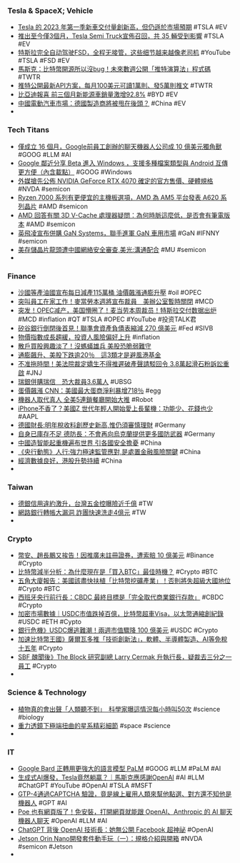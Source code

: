 ### Tesla & SpaceX; Vehicle
- [Tesla 的 2023 年第一季新車交付量創新高，但仍遜於市場預期](https://chinese.engadget.com/tesla-sets-new-company-record-after-delivering-more-than-422000-evs-in-q1-2023-063009091.html) #TSLA #EV
- [推出至今僅3個月，Tesla Semi Truck宣佈召回，共 35 輛受到影響](https://news.u-car.com.tw/news/article/74451) #TSLA #EV
- [特斯拉完全自动驾驶FSD，全程无接管，这些细节越来越像老司机](https://www.youtube.com/watch?v=98BojecsdAg) #YouTube #TSLA #FSD #EV
- [馬斯克：比特幣開源所以沒bug！未來數週公開「推特演算法」程式碼](https://www.blocktempo.com/elon-musk-says-bitcoin-was-good-beacause-opensourse/) #TWTR
- [推特公開最新API方案，每月100美元可讀1萬則、發5萬則推文](https://www.ithome.com.tw/news/156200) #TWTR
- [比亞迪報喜 前三個月新能源車銷量激增92.8%](https://m.cnyes.com/news/id/5135183) #BYD #EV
- [中國電動汽車市場：德國製造商將被甩在後頭？](https://www.rfi.fr/tw/中國/20230402-中國電動汽車市場-德國製造商將被甩在後頭) #China #EV
-
### Tech Titans
- [僅成立 16 個月，Google前員工創辦的聊天機器人公司成 10 億美元獨角獸](https://www.techbang.com/posts/104931-in-just-16-months-the-chatbot-company-founded-by-former) #GOOG #LLM #AI
- [Google 鄰近分享 Beta 進入 Windows ，支援多種檔案類型與 Android 互傳更方便（內含載點）](https://www.kocpc.com.tw/archives/486484) #GOOG #Windows
- [外媒搶先公佈 NVIDIA GeForce RTX 4070 確定的官方售價、硬體規格](https://www.kocpc.com.tw/archives/486611) #NVDA #semicon
- [Ryzen 7000 系列有更便宜的主機板選項，AMD 為 AM5 平台發表 A620 系列晶片](https://benchlife.info/amd-am5-platform-add-a620-chipset-for-ryzen-7000-series-cpu/) #AMD #semicon
- [AMD 回答有關 3D V-Cache 處理器疑問：為何時脈這麼低，是否會有筆電版本](https://www.techbang.com/posts/104538-amd-answers-questions-about-3d-cache-processors-why-is-the) #AMD #semicon
- [英飛凌宣布併購 GaN Systems，聯手進軍 GaN 車用市場](https://technews.tw/2023/04/03/infineon-gan-systems-gan-market/) #GaN #IFNNY #semicon
- [美存儲晶片龍頭遭中國網絡安全審查,美光:溝通配合](https://m.cnyes.com/news/id/5135494) #MU #semicon
-
### Finance
- [沙國等產油國宣布每日減產115萬桶 油價飆漲通膨升壓](https://tw.news.yahoo.com/沙國等產油國宣布每日減產115萬桶-續增全球通膨壓力-231544401.html) #oil #OPEC
- [突叫員工在家工作！麥當勞本週將宣布裁員　美辦公室暫時關閉](https://www.mirrormedia.mg/story/20230403edi013/) #MCD
- [突发！OPEC减产，美国懵圈了！麦当劳本周裁员！特斯拉交付数据出炉](https://www.youtube.com/watch?v=RV4H9mdpr-o) #MCD #inflation #QT #TSLA #OPEC #YouTube #投资TALK君
- [矽谷銀行倒閉後首見！聯準會資產負債表縮減 270 億美元](https://www.blocktempo.com/fed-balance-sheet-shrinks-by-27-billion/) #Fed #SIVB
- [物價指數成長趨緩，投資人風險偏好上升](https://blockcast.it/2023/04/02/mica-research-0401/) #inflation
- [散戶買股興趣淡了！沒螞蟻雄兵 美股恐脆弱難守](https://udn.com/news/story/6811/7074837)
- [通膨飆升、美股下跌逾20％　這3類才是避風港基金](https://finance.ettoday.net/news/2471082)
- [不准拖時間！美法院裁定嬌生不得推遲破產聲請駁回令 3.8萬起滑石粉訴訟重啟](https://m.cnyes.com/news/id/5134888) #JNJ
- [瑞銀併購瑞信　恐大裁員3.6萬人](https://tw.nextapple.com/finance/20230402/E784395405EF238891441A8B0383FE00) #UBSG
- [蛋價飆漲 CNN：美國最大蛋商淨利暴增718％](https://www.taiwandaily.net/蛋價飆漲-cnn：美國最大蛋商淨利暴增718％/) #egg
- [機器人取代真人 全美5連鎖餐廳開始大推](https://www.worldjournal.com/wj/story/122981/7070879) #Robot
- [iPhone不香了？美國Z 世代年輕人開始愛上長輩機：功能少、花錢也少](https://www.techbang.com/posts/105115-the-iphone-is-not-fragrant-young-americans-are-in-love-with) #AAPL
- [德國財長:明年稅收料創歷史新高,惟仍須審慎理財](https://news.cnyes.com/news/id/5135606) #Germany
- [自身已庫存不足 德防長：不會再向烏克蘭提供更多國防武器](https://m.cnyes.com/news/id/5135144) #Germany
- [中國造智能起重機遍布世界 引各國安全擔憂](https://www.epochtimes.com/b5/23/4/1/n13963383.htm) #China
- [《央行動態》人行:強力極速監管應對,是處置金融風險關鍵](https://m.cnyes.com/news/id/5135682) #China
- [經濟數據良好，港股升勢持續](https://m.cnyes.com/news/id/5135189) #China
-
### Taiwan
- [德銀信用違約激升，台灣五金控曝險近千億](https://finance.technews.tw/2023/04/02/deutsche-bank-cds/) #TW
- [網路銀行轉帳大漏洞 詐團快速洗走4億元](https://today.line.me/tw/v2/article/0MOgR9n) #TW
-
### Crypto
- [幣安、趙長鵬又挨告！因推廣未註冊證券，遭索賠 10 億美元](https://blockcast.it/2023/04/03/cz-binance-face-1b-lawsuit-for-unregistered-securities-promo/) #Binance #Crypto
- [比特幣減半分析：為什麼現在是「買入BTC」最佳時機？](https://www.blocktempo.com/why-now-is-the-best-time-to-buy-bitcoin/) #Crypto #BTC
- [五角大廈報告：美國該盡快扶植「比特幣挖礦產業」！否則將失超級大國地位](https://www.blocktempo.com/a-pentagon-report-says-us-should-develop-btc-mining-for-military-use/) #Crypto #BTC
- [西班牙央行前行長：CBDC 最終目標是「完全取代商業銀行存款」](https://www.blocktempo.com/former-president-of-bank-of-spain-cbdc-should-replace-commercial-bank-deposits/) #CBDC #Crypto
- [加密市場數據｜USDC市值跌掉百億，比特幣超車Visa，以太幣通縮創紀錄](https://abmedia.io/cryptocurrency-market-data-in-mar) #USDC #ETH #Cypto
- [銀行危機》USDC爆逃難潮！兩週市值驟降 100 億美元](https://www.blocktempo.com/usdc-marketcap-plunged-10-billion-over-past-two-weeks/) #USDC #Crypto
- [加速比特幣王國》薩爾瓦多推「技術創新法」，軟體、半導體製造、AI等免稅十五年](https://www.blocktempo.com/nayib-bukele-says-encourage-innovation-by-the-new-art-of-el-salvador/) #Crypto
- [SBF 醜聞後》The Block 研究副總 Larry Cermak 升執行長，疑裁去三分之一員工](https://www.blocktempo.com/the-block-gets-new-ceo-larry-cermak/) #Crypto
-
### Science & Technology
- [植物真的會出聲「人類聽不到」　科學家曝這情況每小時叫50次](https://today.line.me/tw/v2/article/PGXo3m0) #science #biology
- [重力透鏡下極端扭曲的星系精彩細節](https://technews.tw/2023/04/03/cosmic-seahorse/) #space #science
-
### IT
- [Google Bard 正轉用更強大的語言模型 PaLM](https://tw.news.yahoo.com/google-bard-正轉用更強大的語言模型-palm-100022396.html) #GOOG #LLM #PaLM #AI
- [生成式AI爆發，Tesla竟然躺贏？｜馬斯克應感謝OpenAI](https://www.youtube.com/watch?v=OJuV_2Vj22c) #AI #LLM #ChatGPT #YouTube #OpenAI #TSLA #MSFT
- [GTP-4通過CAPTCHA 驗證，竟是線上雇用人類來幫他點選、對方還不知他是機器人](https://www.techbang.com/posts/104780-ais-method-of-image-verification-pretending-that-you-have) #GPT #AI
- [Poe 也有網頁版了！免安裝，打開網頁就能跟 OpenAI、Anthropic 的 AI 聊天機器人聊天](https://www.kocpc.com.tw/archives/486552) #OpenAI #LLM #AI
- [ChatGPT 背後 OpenAI 技術長：她無公開 Facebook 超神祕](https://technews.tw/2023/04/03/chatgpt-mira-murati/) #OpenAI
- [Jetson Orin Nano開發套件動手玩（一）：規格介紹與開箱](https://www.techbang.com/posts/105172-jetson-orin-nano-development-kit) #NVDA #semicon #Jetson
-